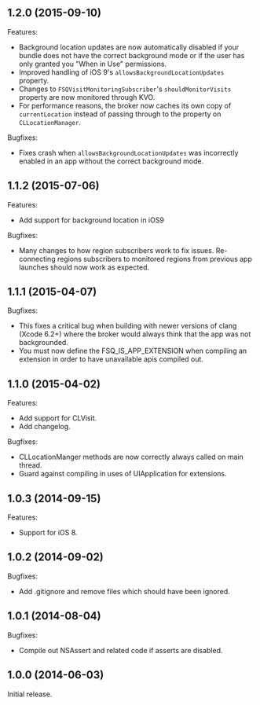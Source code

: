 ## 1.2.0 (2015-09-10)

Features:

 - Background location updates are now automatically disabled if your bundle does not have the correct background mode or if the user has only granted you "When in Use" permissions.
 - Improved handling of iOS 9's `allowsBackgroundLocationUpdates` property.
 - Changes to `FSQVisitMonitoringSubscriber`'s `shouldMonitorVisits` property are now monitored through KVO.
 - For performance reasons, the broker now caches its own copy of `currentLocation` instead of passing through to the property on `CLLocationManager`.

Bugfixes:

 - Fixes crash when `allowsBackgroundLocationUpdates` was incorrectly enabled in an app without the correct background mode.


## 1.1.2 (2015-07-06)

Features:

 - Add support for background location in iOS9

Bugfixes:

 - Many changes to how region subscribers work to fix issues. Re-connecting regions subscribers to monitored regions from previous app launches should now work as expected.

## 1.1.1 (2015-04-07)

Bugfixes:

 - This fixes a critical bug when building with newer versions of clang (Xcode 6.2+) where the broker would always think that the app was not backgrounded.
 - You must now define the FSQ_IS_APP_EXTENSION when compiling an extension in order to have unavailable apis compiled out.

## 1.1.0 (2015-04-02)

Features:

 - Add support for CLVisit.
 - Add changelog.

Bugfixes:

 - CLLocationManger methods are now correctly always called on main thread.
 - Guard against compiling in uses of UIApplication for extensions.

## 1.0.3 (2014-09-15)

Features:

 - Support for iOS 8.

## 1.0.2 (2014-09-02)

Bugfixes:

 - Add .gitignore and remove files which should have been ignored.
 
## 1.0.1 (2014-08-04)

Bugfixes:

 - Compile out NSAssert and related code if asserts are disabled.

## 1.0.0 (2014-06-03)

Initial release.
